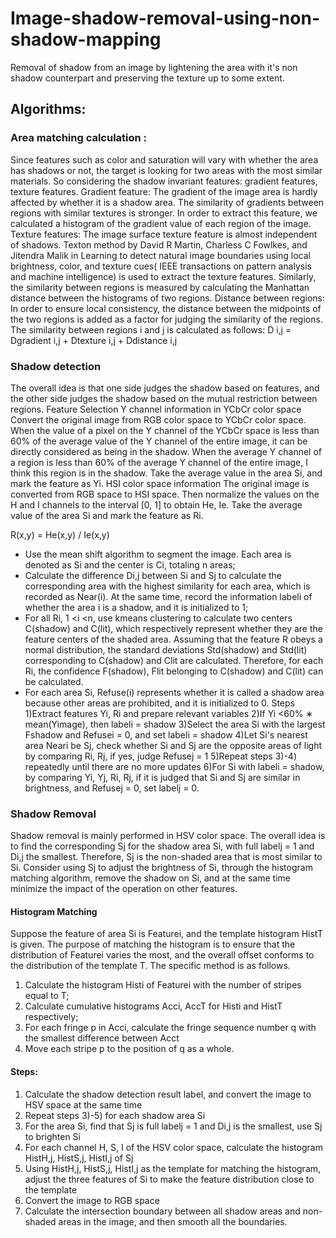 # Image-shadow-removal-using-non-shadow-mapping
Removal of shadow from an image by lightening the area with it's non shadow counterpart and preserving the texture up to some extent.

## Algorithms:

### Area matching calculation :
Since features such as color and saturation will vary with whether the area has shadows or not, the target is looking for two areas with the most similar materials. 
So considering the shadow invariant features: gradient features, texture features.
Gradient feature: The gradient of the image area is hardly affected by whether it is a shadow area. The similarity of gradients between regions with similar textures is stronger. In order to extract this feature, we calculated a histogram of the gradient value of each region of the image.
Texture features: The image surface texture feature is almost independent of shadows. Texton method  by David R Martin, Charless C Fowlkes, and Jitendra Malik in Learning to detect natural image boundaries using local brightness, color, and texture cues( IEEE transactions on pattern analysis and machine intelligence) is used to extract the texture features. 
Similarly, the similarity between regions is measured by calculating the Manhattan distance between the histograms of two regions.
Distance between regions: In order to ensure local consistency, the distance between the midpoints of the two regions is added as a factor for judging the similarity of the regions.
The similarity between regions i and j is calculated as follows:
D i,j = Dgradient i,j + Dtexture i,j + Ddistance i,j 

### Shadow detection
The overall idea is that one side judges the shadow based on features, and the other side judges the shadow based on the mutual restriction between regions.
Feature Selection
Y channel information in YCbCr color space Convert the original image from RGB color space to YCbCr color space. When the value of a pixel on the Y channel of the YCbCr space is less than 60% of the average value of the Y channel of the entire image, it can be directly considered as being in the shadow. When the average Y channel of a region is less than 60% of the average Y channel of the entire image, I think this region is in the shadow. Take the average value in the area Si, and mark the feature as Yi.
HSI color space information The original image is converted from RGB space to HSI space. Then normalize the values on the H and I channels to the interval [0, 1] to obtain He, Ie. Take the average value of the area Si and mark the feature as Ri.

R(x,y) = He(x,y) / Ie(x,y)

* Use the mean shift algorithm to segment the image. Each area is denoted as Si and the center is Ci, totaling n areas;
* Calculate the difference Di,j between Si and Sj to calculate the corresponding area with the highest similarity for each area, which is recorded as Near(i). At the same time, record the information labeli of whether the area i is a shadow, and it is initialized to 1;
* For all Ri, 1 <i <n, use kmeans clustering to calculate two centers C(shadow) and C(lit), which respectively represent whether they are the feature centers of the shaded area. Assuming that the feature R obeys a normal distribution, the standard deviations Std(shadow) and Std(lit) corresponding to C(shadow) and Clit are calculated. Therefore, for each Ri, the confidence F(shadow), Flit belonging to C(shadow) and C(lit) can be calculated.
* For each area Si, Refuse(i) represents whether it is called a shadow area because other areas are prohibited, and it is initialized to 0.
Steps
1)Extract features Yi, Ri and prepare relevant variables
2)If Yi <60% ∗ mean(Yimage), then labeli = shadow
3)Select the area Si with the largest Fshadow and Refusei = 0, and set labeli = shadow
4)Let Si's nearest area Neari be Sj, check whether Si and Sj are the opposite areas of light by comparing Ri, Rj, if yes, judge Refusej = 1
5)Repeat steps 3)-4) repeatedly until there are no more updates
6)For Si with labeli = shadow, by comparing Yi, Yj, Ri, Rj, if it is judged that Si and Sj are similar in brightness, and Refusej = 0, set labelj = 0.


### Shadow Removal
Shadow removal is mainly performed in HSV color space. The overall idea is to find the corresponding Sj for the shadow area Si, with full labelj = 1 and Di,j the smallest. Therefore, Sj is the non-shaded area that is most similar to Si. Consider using Sj to adjust the brightness of Si, through the histogram matching algorithm, remove the shadow on Si, and at the same time minimize the impact of the operation on other features.
#### Histogram Matching
Suppose the feature of area Si is Featurei, and the template histogram HistT is given. The purpose of matching the histogram is to ensure that the distribution of Featurei varies the most, and the overall offset conforms to the distribution of the template T. The specific method is as follows.
1) Calculate the histogram Histi of Featurei with the number of stripes equal to T;
2) Calculate cumulative histograms Acci, AccT for Histi and HistT respectively;
3) For each fringe p in Acci, calculate the fringe sequence number q with the smallest difference between Acct
4) Move each stripe p to the position of q as a whole.
#### Steps:
1) Calculate the shadow detection result label, and convert the image to HSV space at the same time
2) Repeat steps 3)-5) for each shadow area Si
3) For the area Si, find that Sj is full labelj = 1 and Di,j is the smallest, use Sj to brighten Si
4) For each channel H, S, I of the HSV color space, calculate the histogram HistH,j, HistS,j, HistI,j of Sj
5) Using HistH,j, HistS,j, HistI,j as the template for matching the histogram, adjust the three features of Si to make the feature distribution close to the template
6) Convert the image to RGB space
7) Calculate the intersection boundary between all shadow areas and non-shaded areas in the image, and then smooth all the boundaries.
